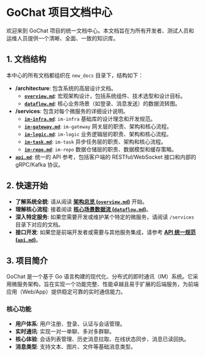 # GoChat 项目文档中心

欢迎来到 GoChat 项目的统一文档中心。本文档旨在为所有开发者、测试人员和运维人员提供一个清晰、全面、一致的知识库。

## 1. 文档结构

本中心的所有文档都组织在 `new_docs` 目录下，结构如下：

-   **/architecture**: 包含系统的高层设计文档。
    -   [**`overview.md`**](./architecture/overview.md): 宏观架构设计，包括系统组件、技术选型和设计目标。
    -   [**`dataflow.md`**](./architecture/dataflow.md): 核心业务场景（如登录、消息发送）的数据流转图。
-   **/services**: 包含对每个微服务的详细设计说明。
    -   [**`im-infra.md`**](./services/im-infra.md): `im-infra` 基础库的设计理念和开发规范。
    -   [**`im-gateway.md`**](./services/im-gateway.md): `im-gateway` 网关层的职责、架构和核心流程。
    -   [**`im-logic.md`**](./services/im-logic.md): `im-logic` 业务逻辑层的职责、架构和核心流程。
    -   [**`im-task.md`**](./services/im-task.md): `im-task` 异步任务层的职责、架构和核心流程。
    -   [**`im-repo.md`**](./services/im-repo.md): `im-repo` 数据仓储层的职责、数据模型和缓存策略。
-   [**`api.md`**](./api.md): 统一的 API 参考，包括客户端的 RESTful/WebSocket 接口和内部的 gRPC/Kafka 协议。

## 2. 快速开始

-   **了解系统全貌**: 请从阅读 [**架构总览 (`overview.md`)**](./architecture/overview.md) 开始。
-   **理解核心流程**: 接着阅读 [**核心场景数据流 (`dataflow.md`)**](./architecture/dataflow.md)。
-   **深入特定服务**: 如果您需要开发或维护某个特定的微服务，请阅读 `/services` 目录下对应的文档。
-   **接口开发**: 如果您是前端开发者或需要与其他服务集成，请参考 [**API 统一规范 (`api.md`)**](./api.md)。

## 3. 项目简介

GoChat 是一个基于 Go 语言构建的现代化、分布式的即时通讯（IM）系统。它采用微服务架构，旨在实现一个功能完整、性能卓越且易于扩展的后端服务，为前端应用（Web/App）提供稳定可靠的实时通信能力。

### 核心功能
- **用户体系**: 用户注册、登录、认证与会话管理。
- **实时通讯**: 实现一对一单聊、多对多群聊。
- **核心体验**: 会话列表管理、历史消息拉取、在线状态同步、消息已读回执。
- **消息类型**: 支持文本、图片、文件等基础消息类型。
